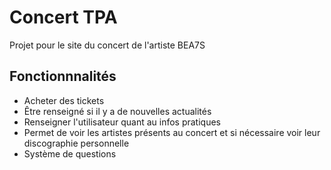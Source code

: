 # Concert TPA

Projet pour le site du concert de l'artiste BEA7S


## Fonctionnnalités

- Acheter des tickets
- Être renseigné si il y a de nouvelles actualités
- Renseigner l'utilisateur quant au infos pratiques
- Permet de voir les artistes présents au concert et si nécessaire voir leur discographie personnelle
- Système de questions
